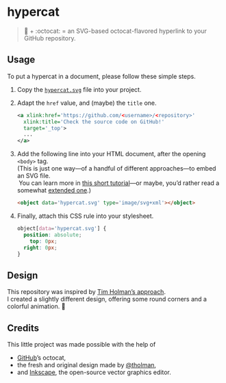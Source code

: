 
# hypercat

> :link: + :octocat: =
  an SVG-based octocat-flavored hyperlink to your GitHub repository.

## Usage

To put a hypercat in a document, please follow these simple steps.

1. Copy the [`hypercat.svg`](hypercat.svg) file into your project.
2. Adapt the `href` value, and (maybe) the `title` one.

   ```svg
   <a xlink:href='https://github.com/<username>/<repository>'
     xlink:title='Check the source code on GitHub!'
     target='_top'>
     ...
   </a>
   ```

3. Add the following line into your HTML document, after the opening `<body>` tag.  
  (This is just one way—of a handful of different approaches—to embed an SVG file.  
   You can learn more in
   [this short tutorial](https://www.sitepoint.com/add-svg-to-web-page/)—or maybe,
   you’d rather read a somewhat [extended one](https://css-tricks.com/using-svg/).)

   ```html
   <object data='hypercat.svg' type='image/svg+xml'></object>
   ```

4. Finally, attach this CSS rule into your stylesheet.

   ```css
   object[data='hypercat.svg'] {
     position: absolute;
       top: 0px;
     right: 0px;
   }
   ```

## Design

This repository was inspired by
[Tim Holman’s approach](https://github.com/tholman/github-corners).  
I created a slightly different design, offering some round corners
and a colorful animation. :art:

## Credits

This little project was made possible with the help of

- [GitHub](https://github.com)’s octocat,
- the fresh and original design made by [@tholman](https://github.com/tholman),
- and [Inkscape](https://inkscape.org), the open-source vector graphics editor.
